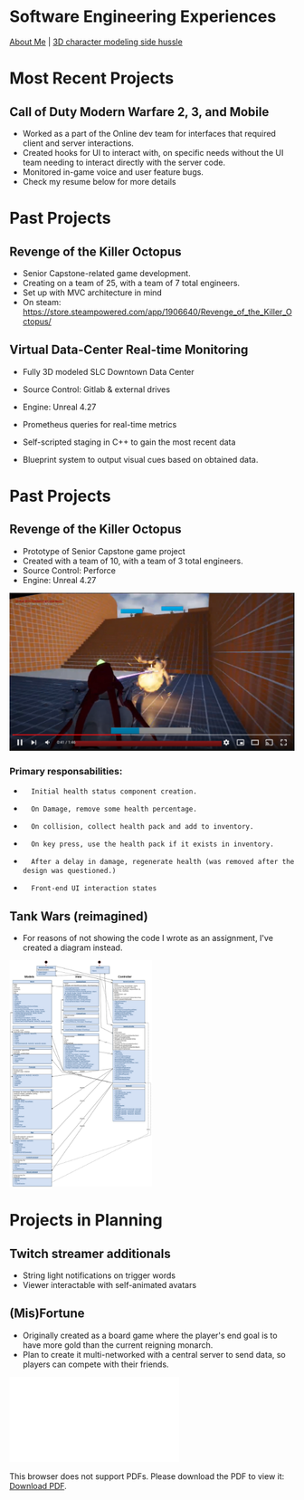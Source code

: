 # Software Engineering Experiences

[About Me](index.md) | [3D character modeling side hussle](Art_Experiences.md)

# Most Recent Projects

## Call of Duty Modern Warfare 2, 3, and Mobile
-  Worked as a part of the Online dev team for interfaces that required client and server interactions.
-  Created hooks for UI to interact with, on specific needs without the UI team needing to interact directly with the server code.
-  Monitored in-game voice and user feature bugs.
-  Check my resume below for more details

# Past Projects

## Revenge of the Killer Octopus
- Senior Capstone-related game development. 
-   Creating on a team of 25, with a team of 7 total engineers.
-   Set up with MVC architecture in mind
-   On steam: https://store.steampowered.com/app/1906640/Revenge_of_the_Killer_Octopus/

## Virtual Data-Center Real-time Monitoring
- Fully 3D modeled SLC Downtown Data Center
-   Source Control: Gitlab & external drives
-   Engine: Unreal 4.27
 
- Prometheus queries for real-time metrics
- Self-scripted staging in C++ to gain the most recent data
- Blueprint system to output visual cues based on obtained data.

# Past Projects
## Revenge of the Killer Octopus
- Prototype of Senior Capstone game project
-   Created with a team of 10, with a team of 3 total engineers.
-   Source Control: Perforce
-   Engine: Unreal 4.27
   
   
[![Revenge of the Killer Octopus](KillerOcto.PNG)](https://www.youtube.com/watch?v=K11RjfskTJU "Revenge of the Killer Octopus")
   
###   Primary responsabilities:
-       Initial health status component creation.
-       On Damage, remove some health percentage.
-       On collision, collect health pack and add to inventory.
-       On key press, use the health pack if it exists in inventory.
-       After a delay in damage, regenerate health (was removed after the design was questioned.)
-       Front-end UI interaction states

## Tank Wars (reimagined)
- For reasons of not showing the code I wrote as an assignment, I've created a diagram instead.

<img src= "TankWars.jpg" height="400">

# Projects in Planning

## Twitch streamer additionals
- String light notifications on trigger words
- Viewer interactable with self-animated avatars

## (Mis)Fortune
- Originally created as a board game where the player's end goal is to have more gold than the current reigning monarch.
- Plan to create it multi-networked with a central server to send data, so players can compete with their friends.

<object data="SoftwareEngResume2023.pdf" type="application/pdf" width="700px" height="700px">
    <embed src="SoftwareEngResume2023.pdf">
        <p>This browser does not support PDFs. Please download the PDF to view it: <a href="SoftwareResume.pdf">Download PDF</a>.</p>
    </embed>
</object>
